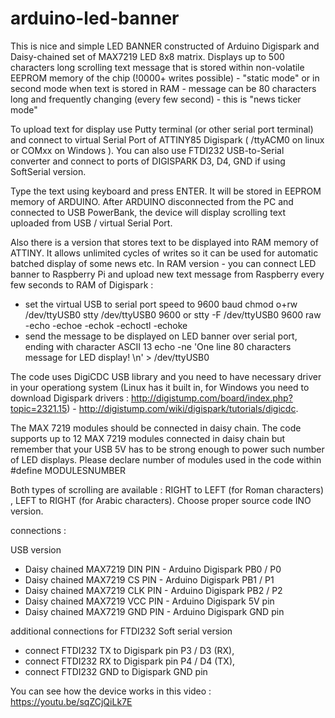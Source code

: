 # arduino-led-banner
This is nice and simple LED BANNER constructed of Arduino Digispark and Daisy-chained set of MAX7219 LED 8x8 matrix. 
Displays up to 500 characters long scrolling text message that is stored within non-volatile EEPROM memory of the chip (!0000+ writes possible) - "static mode" 
or in second mode when text is stored in RAM - message can be 80 characters long and frequently changing (every few second) - this is "news ticker mode"

To upload text for display use Putty terminal (or other serial port terminal) and connect to virtual Serial Port of ATTINY85 Digispark ( /ttyACM0 on linux or COMxx on Windows ).
You can also use FTDI232 USB-to-Serial converter and connect to ports of DIGISPARK D3, D4, GND if using SoftSerial version.

Type the text using keyboard and press ENTER. It will be stored in EEPROM memory of ARDUINO.
After ARDUINO disconnected from the PC and connected to USB PowerBank, the device will display scrolling text uploaded from USB / virtual Serial Port.

Also there is a version that stores text to be displayed into RAM memory of ATTINY. It allows unlimited cycles of writes so it can be used for automatic batched display of some news etc. 
In RAM version - you can connect LED banner to Raspberry Pi  and upload new text message from Raspberry every few seconds to RAM of Digispark :
- set the virtual USB to serial port speed to 9600 baud
chmod o+rw /dev/ttyUSB0
stty /dev/ttyUSB0 9600
or
stty -F /dev/ttyUSB0 9600 raw -echo -echoe -echok -echoctl -echoke
- send the message to be displayed on LED banner over serial port, ending with <CR> character ASCII 13
 echo -ne 'One line 80 characters message for LED display! \n' > /dev/ttyUSB0

The code uses DigiCDC USB library and you need to have necessary driver in your operationg system (Linux has it built in, for Windows you need to download Digispark drivers : http://digistump.com/board/index.php?topic=2321.15) - http://digistump.com/wiki/digispark/tutorials/digicdc.

The MAX 7219 modules should be connected in daisy chain. The code supports up to 12 MAX 7219 modules connected in daisy chain but remember that your USB 5V has to be strong enough to power such number of LED displays.  Please declare number of modules used in the code within 
#define MODULESNUMBER           <my-number-of-MAX-7219-modules>
 
 Both types of scrolling are available : RIGHT to LEFT (for Roman characters)  , LEFT to RIGHT (for Arabic characters). Choose proper source code INO version.

connections :
 
USB version
 - Daisy chained  MAX7219 DIN PIN - Arduino Digispark  PB0 / P0 
 - Daisy chained  MAX7219 CS PIN  - Arduino Digispark  PB1 / P1 
 - Daisy chained  MAX7219 CLK PIN - Arduino Digispark  PB2 / P2
 - Daisy chained  MAX7219 VCC PIN - Arduino Digispark  5V pin
 - Daisy chained  MAX7219 GND PIN - Arduino Digispark  GND pin

 additional connections for FTDI232 Soft serial version
 
 - connect FTDI232 TX to Digispark pin P3 / D3 (RX),
 - connect FTDI232 RX to Digispark pin P4 / D4 (TX),
 - connect FTDI232 GND to Digispark GND pin
 
 
 
You can see how the device works in this video :  https://youtu.be/sqZCjQiLk7E 
 


